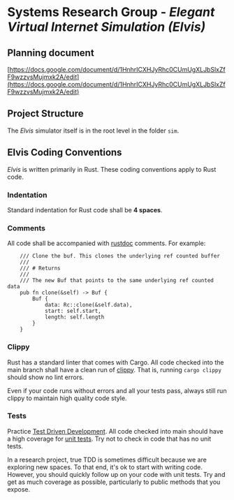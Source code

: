 # Systems Research Group - *Elegant Virtual Internet Simulation (Elvis)*

## Planning document

[https://docs.google.com/document/d/1HnhrICXHJyRhc0CUmUgXLJbSlxZfF9wzzvsMujmxk2A/edit](https://docs.google.com/document/d/1HnhrICXHJyRhc0CUmUgXLJbSlxZfF9wzzvsMujmxk2A/edit)

## Project Structure
The *Elvis* simulator itself is in the root level in the folder `sim`.

## Elvis Coding Conventions
*Elvis* is written primarily in Rust. These coding conventions apply to Rust code.

### Indentation
Standard indentation for Rust code shall be **4 spaces**.

### Comments
All code shall be accompanied with [rustdoc](https://doc.rust-lang.org/rustdoc/what-is-rustdoc.html)
comments. For example:
```
    /// Clone the buf. This clones the underlying ref counted buffer
    ///
    /// # Returns
    ///
    /// The new Buf that points to the same underlying ref counted data
    pub fn clone(&self) -> Buf {
        Buf {
            data: Rc::clone(&self.data),
            start: self.start,
            length: self.length
        }
    }
```

### Clippy
Rust has a standard linter that comes with Cargo. All code checked into the main branch
shall have a clean run of [clippy](https://github.com/rust-lang/rust-clippy).
That is, running `cargo clippy` should show no lint errors.

Even if your code runs without errors and all your tests pass, always still run clippy to
maintain high quality code style.

### Tests
Practice [Test Driven Development](https://en.wikipedia.org/wiki/Test-driven_development). 
All code checked into main should have a high coverage
for [unit tests](https://en.wikipedia.org/wiki/Unit_testing). Try not to check in code
that has no unit tests.

In a research project, true TDD is sometimes difficult because we are exploring new spaces.
To that end, it's ok to start with writing code. However, you should quickly follow up 
on your code with unit tests. Try and get as much coverage as possible, particularly
to public methods that you expose.
